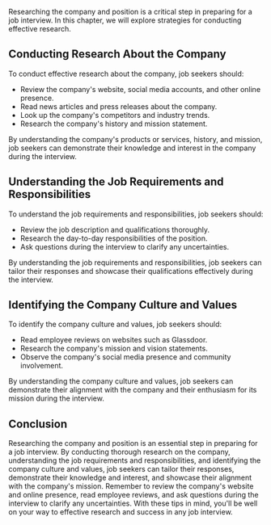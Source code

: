 
Researching the company and position is a critical step in preparing for a job interview. In this chapter, we will explore strategies for conducting effective research.

Conducting Research About the Company
-------------------------------------

To conduct effective research about the company, job seekers should:

* Review the company's website, social media accounts, and other online presence.
* Read news articles and press releases about the company.
* Look up the company's competitors and industry trends.
* Research the company's history and mission statement.

By understanding the company's products or services, history, and mission, job seekers can demonstrate their knowledge and interest in the company during the interview.

Understanding the Job Requirements and Responsibilities
-------------------------------------------------------

To understand the job requirements and responsibilities, job seekers should:

* Review the job description and qualifications thoroughly.
* Research the day-to-day responsibilities of the position.
* Ask questions during the interview to clarify any uncertainties.

By understanding the job requirements and responsibilities, job seekers can tailor their responses and showcase their qualifications effectively during the interview.

Identifying the Company Culture and Values
------------------------------------------

To identify the company culture and values, job seekers should:

* Read employee reviews on websites such as Glassdoor.
* Research the company's mission and vision statements.
* Observe the company's social media presence and community involvement.

By understanding the company culture and values, job seekers can demonstrate their alignment with the company and their enthusiasm for its mission during the interview.

Conclusion
----------

Researching the company and position is an essential step in preparing for a job interview. By conducting thorough research on the company, understanding the job requirements and responsibilities, and identifying the company culture and values, job seekers can tailor their responses, demonstrate their knowledge and interest, and showcase their alignment with the company's mission. Remember to review the company's website and online presence, read employee reviews, and ask questions during the interview to clarify any uncertainties. With these tips in mind, you'll be well on your way to effective research and success in any job interview.
